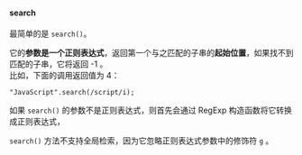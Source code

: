 

#### search

最简单的是 `search()`。  

它的**参数是一个正则表达式**，返回第一个与之匹配的子串的**起始位置**，如果找不到匹配的子串，它将返回 -1 。  
比如，下面的调用返回值为 4：

	"JavaScript".search(/script/i);

如果 `search()` 的<red>参数不是正则表达式，则首先会通过 RegExp 构造函数将它转换成正则表达式</red>，

`search()` 方法<red>不支持全局检索</red>，因为它<red>忽略</red>正则表达式参数中的修饰符 `g` 。


